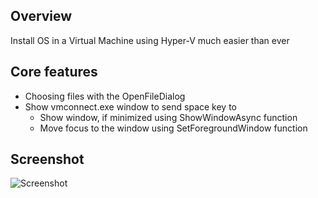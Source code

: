 ## Overview

Install OS in a Virtual Machine using Hyper-V much easier than ever

## Core features

- Choosing files with the OpenFileDialog 
- Show vmconnect.exe window to send space key to 
  - Show window, if minimized using ShowWindowAsync function
  - Move focus to the window using SetForegroundWindow function

## Screenshot

 ![Screenshot](https://github.com/farag2/Hyper-V/blob/master/Screenshots/Hyper-V.png)
